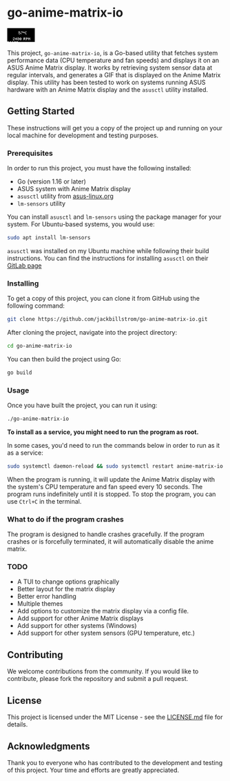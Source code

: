 # go-anime-matrix-io
![A generated gif-image that displays on your Anime Matrix display](./out.gif)

This project, `go-anime-matrix-io`, is a Go-based utility that fetches system performance data (CPU temperature and fan speeds) and displays it on an ASUS Anime Matrix display. It works by retrieving system sensor data at regular intervals, and generates a GIF that is displayed on the Anime Matrix display. This utility has been tested to work on systems running ASUS hardware with an Anime Matrix display and the `asusctl` utility installed.

## Getting Started

These instructions will get you a copy of the project up and running on your local machine for development and testing purposes.

### Prerequisites

In order to run this project, you must have the following installed:

- Go (version 1.16 or later)
- ASUS system with Anime Matrix display
- `asusctl` utility from [asus-linux.org](https://asus-linux.org/)
- `lm-sensors` utility

You can install `asusctl` and `lm-sensors` using the package manager for your system. For Ubuntu-based systems, you would use:

```sh
sudo apt install lm-sensors
```

`asusctl` was installed on my Ubuntu machine while following their build instructions. You can find the instructions for installing `asusctl` on their [GitLab page](https://gitlab.com/asus-linux/asusctl#building)

### Installing

To get a copy of this project, you can clone it from GitHub using the following command:

```sh
git clone https://github.com/jackbillstrom/go-anime-matrix-io.git
```

After cloning the project, navigate into the project directory:

```sh
cd go-anime-matrix-io
```

You can then build the project using Go:

```sh
go build
```

### Usage

Once you have built the project, you can run it using:

```sh
./go-anime-matrix-io
```

**To install as a service, you might need to run the program as root.**

In some cases, you'd need to run the commands below in order to run as it as a service:

```sh
sudo systemctl daemon-reload && sudo systemctl restart anime-matrix-io.service
```

When the program is running, it will update the Anime Matrix display with the system's CPU temperature and fan speed every 10 seconds. The program runs indefinitely until it is stopped. To stop the program, you can use `Ctrl+C` in the terminal.

### What to do if the program crashes

The program is designed to handle crashes gracefully. If the program crashes or is forcefully terminated, it will automatically disable the anime matrix.

### TODO
- A TUI to change options graphically
- Better layout for the matrix display
- Better error handling
- Multiple themes
- Add options to customize the matrix display via a config file.
- Add support for other Anime Matrix displays
- Add support for other systems (Windows)
- Add support for other system sensors (GPU temperature, etc.)

## Contributing

We welcome contributions from the community. If you would like to contribute, please fork the repository and submit a pull request.

## License

This project is licensed under the MIT License - see the [LICENSE.md](LICENSE.md) file for details.

## Acknowledgments

Thank you to everyone who has contributed to the development and testing of this project. Your time and efforts are greatly appreciated.